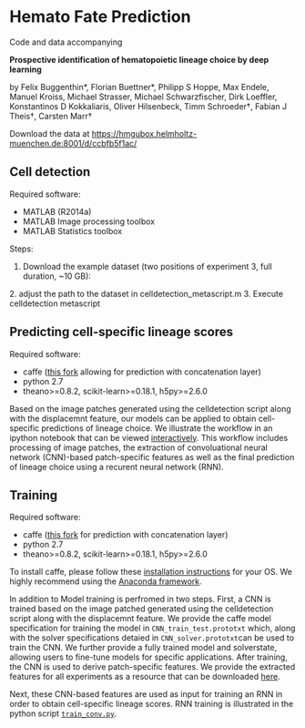 # Hemato Fate Prediction

Code and data accompanying 

**Prospective identification of hematopoietic lineage choice by deep learning**

by Felix Buggenthin\*, Florian Buettner\*, Philipp S Hoppe, Max Endele, Manuel Kroiss, Michael Strasser, Michael Schwarzfischer, Dirk Loeffler, Konstantinos D Kokkaliaris, Oliver Hilsenbeck, Timm Schroeder†, Fabian J Theis†, Carsten Marr† 

Download the data at https://hmgubox.helmholtz-muenchen.de:8001/d/ccbfb5f1ac/
 
 
## Cell detection
Required software:
* MATLAB (R2014a)
* MATLAB Image processing toolbox
* MATLAB Statistics toolbox

Steps:
 1. Download the example dataset (two positions of experiment 3, full duration, ~10 GB):
 <LINK MISSING>
 2. adjust the path to the dataset in celldetection_metascript.m
 3. Execute celldetection metascript
 
## Predicting cell-specific lineage scores
Required software:
* caffe ([this fork](https://github.com/flophys/caffe) allowing for prediction with concatenation layer) 
* python 2.7
* theano>=0.8.2, scikit-learn>=0.18.1, h5py>=2.6.0 

Based on the image patches generated using the celldetection script along with the displacemnt feature, our models can be applied to obtain cell-specific predictions of lineage choice. We illustrate the workflow in an ipython notebook that can be viewed [interactively](http://nbviewer.ipython.org/github/QSCD/HematoFatePrediction/blob/master/cellprediction/Predict_cell_fates.ipynb).  This workflow includes processing of image patches, the extraction of convoluational neural network (CNN)-based patch-specific features as well as the final prediction of lineage choice using a recurent neural network (RNN).
 
## Training
Required software:
* caffe ([this fork](https://github.com/flophys/caffe) for prediction with concatenation layer) 
* python 2.7
* theano>=0.8.2, scikit-learn>=0.18.1, h5py>=2.6.0

To install caffe, please follow these [installation instructions](http://caffe.berkeleyvision.org/installation.html) for your OS. We highly recommend using the [Anaconda framework](https://docs.continuum.io).  


In addition to Model training is perfromed in two steps. First, a CNN is trained based on the image patched generated using the celldetection script along with the displacemnt feature.
We provide the caffe model specification for training the model in `CNN_train_test.prototxt` which, along with the solver specifications detaied in `CNN_solver.prototxt`can be used to train the CNN. We further provide a fully trained model and solverstate, allowing users to fine-tune models for specific applications. After training, the CNN is used to derive patch-specific features. We provide the extracted features for all experiments as a resource that can be downloaded [here]().

 Next, these CNN-based features are used as input for training an RNN in order to obtain cell-specific lineage scores. 
 RNN training is illustrated in the python script [`train_conv.py`](https://github.com/QSCD/HematoFatePrediction/blob/master/cellprediction/py/train_conv.py). 




